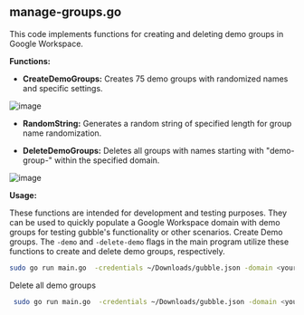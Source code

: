 ## manage-groups.go

This code implements functions for creating and deleting demo groups in Google Workspace.

**Functions:**

- **CreateDemoGroups:** Creates 75 demo groups with randomized names and specific settings.

![image](https://github.com/user-attachments/assets/bfb2b4a7-02e3-45fc-b7e7-e9cca21e6421)


- **RandomString:** Generates a random string of specified length for group name randomization.

- **DeleteDemoGroups:** Deletes all groups with names starting with "demo-group-" within the specified domain.

![image](https://github.com/user-attachments/assets/a80d8f7f-d2ee-4e7c-bf1b-84acb47206c0)



**Usage:**

These functions are intended for development and testing purposes. They can be used to quickly populate a Google Workspace domain with demo groups for testing gubble's functionality or other scenarios.
Create Demo groups. The `-demo` and `-delete-demo` flags in the main program utilize these functions to create and delete demo groups, respectively.

```bash
sudo go run main.go  -credentials ~/Downloads/gubble.json -domain <yourdomain>.com -demo
```

Delete all demo groups
```bash
 sudo go run main.go  -credentials ~/Downloads/gubble.json -domain <yourdomain>.com -delete-demo
```
